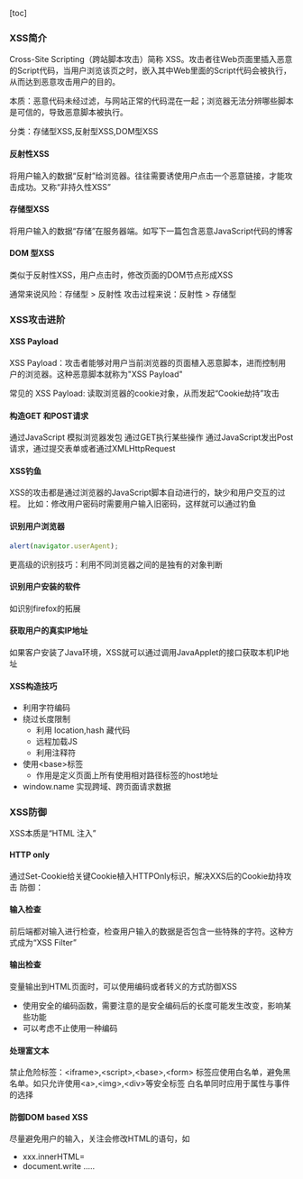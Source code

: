 [toc]
### XSS简介

Cross-Site Scripting（跨站脚本攻击）简称 XSS。攻击者往Web页面里插入恶意的Script代码，当用户浏览该页之时，嵌入其中Web里面的Script代码会被执行，从而达到恶意攻击用户的目的。

本质：恶意代码未经过滤，与网站正常的代码混在一起；浏览器无法分辨哪些脚本是可信的，导致恶意脚本被执行。

分类：存储型XSS,反射型XSS,DOM型XSS

#### 反射性XSS
将用户输入的数据“反射”给浏览器。往往需要诱使用户点击一个恶意链接，才能攻击成功。又称“非持久性XSS”

#### 存储型XSS
将用户输入的数据“存储”在服务器端。如写下一篇包含恶意JavaScript代码的博客

#### DOM 型XSS
类似于反射性XSS，用户点击时，修改页面的DOM节点形成XSS

通常来说风险：存储型 > 反射性
攻击过程来说：反射性 > 存储型

### XSS攻击进阶
#### XSS Payload
XSS Payload：攻击者能够对用户当前浏览器的页面植入恶意脚本，进而控制用户的浏览器。这种恶意脚本就称为"XSS Payload"

常见的 XSS Payload: 读取浏览器的cookie对象，从而发起“Cookie劫持”攻击

#### 构造GET 和POST请求
通过JavaScript 模拟浏览器发包
通过GET执行某些操作
通过JavaScript发出Post请求，通过提交表单或者通过XMLHttpRequest

#### XSS钓鱼
XSS的攻击都是通过浏览器的JavaScript脚本自动进行的，缺少和用户交互的过程。
比如：修改用户密码时需要用户输入旧密码，这样就可以通过钓鱼 

#### 识别用户浏览器
``` js
alert(navigator.userAgent);
```
更高级的识别技巧：利用不同浏览器之间的是独有的对象判断

#### 识别用户安装的软件
如识别firefox的拓展

#### 获取用户的真实IP地址
如果客户安装了Java环境，XSS就可以通过调用JavaApplet的接口获取本机IP地址


#### XSS构造技巧
- 利用字符编码
- 绕过长度限制
  - 利用 location,hash 藏代码
  - 远程加载JS
  - 利用注释符
- 使用\<base>标签
  - 作用是定义页面上所有使用相对路径标签的host地址
- window.name 实现跨域、跨页面请求数据


### XSS防御
XSS本质是“HTML 注入”
#### HTTP only
通过Set-Cookie给关键Cookie植入HTTPOnly标识，解决XXS后的Cookie劫持攻击
防御：
#### 输入检查
前后端都对输入进行检查，检查用户输入的数据是否包含一些特殊的字符。这种方式成为“XSS Filter”
#### 输出检查
变量输出到HTML页面时，可以使用编码或者转义的方式防御XSS
- 使用安全的编码函数，需要注意的是安全编码后的长度可能发生改变，影响某些功能
- 可以考虑不止使用一种编码

#### 处理富文本
禁止危险标签：\<iframe>,\<script>,\<base>,\<form>
标签应使用白名单，避免黑名单。如只允许使用\<a>,\<img>,\<div>等安全标签
白名单同时应用于属性与事件的选择

#### 防御DOM based XSS
尽量避免用户的输入，关注会修改HTML的语句，如
- xxx.innerHTML= 
- document.write .....






